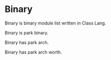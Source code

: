 # Binary

Binary is binary module list written in Class Lang.

Binary is park binary.

Binary has park arch.

Binary has park arch worth.